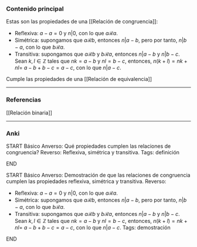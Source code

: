### Contenido principal

Estas son las propiedades de una [[Relación de congruencia]]:
- Reflexiva: $a-a = 0$ y $n|0$, con lo que $a \mathcal{R} a$.
- Simétrica: supongamos que $a \mathcal{R} b$, entonces $n | a-b$, pero por tanto, $n | b-a$, con lo que $b \mathcal{R} a$.
- Transitiva: supongamos que $a \mathcal{R} b$ y $b \mathcal{R} a$, entonces $n |a-b$ y $n | b-c$. Sean $k, l \in \mathbb{Z}$ tales que $nk = a-b$ y $nl = b-c$, entonces, $n(k+l) = nk+nl =$ $a-b+b-c = a-c$, con lo que $n |a-c$.

Cumple las propiedades de una [[Relación de equivalencia]]

--- 
### Referencias

[[Relación binaria]]

---
### Anki

START
Básico
Anverso: Qué propiedades cumplen las relaciones de congruencia?
Reverso: Reflexiva, simétrica y transitiva.
Tags: definición
<!--ID: 1705771400981-->
END

START
Básico
Anverso: Demostración de que las relaciones de congruencia cumplen las propiedades reflexiva, simétrica y transitiva.
Reverso: 
- Reflexiva: $a-a = 0$ y $n|0$, con lo que $a \mathcal{R} a$.
- Simétrica: supongamos que $a \mathcal{R} b$, entonces $n | a-b$, pero por tanto, $n | b-a$, con lo que $b \mathcal{R} a$.
- Transitiva: supongamos que $a \mathcal{R} b$ y $b \mathcal{R} a$, entonces $n |a-b$ y $n | b-c$. Sean $k, l \in \mathbb{Z}$ tales que $nk = a-b$ y $nl = b-c$, entonces, $n(k+l) = nk+nl =$ $a-b+b-c = a-c$, con lo que $n |a-c$.
Tags: demostración
<!--ID: 1705771400984-->
END